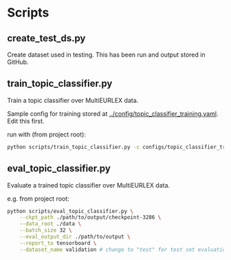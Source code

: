 # Scripts

## create_test_ds.py

Create dataset used in testing. This has been run and output stored in GitHub.

## train_topic_classifier.py

Train a topic classifier over MultiEURLEX data.

Sample config for training stored at [../config/topic_classifier_training.yaml](../config/topic_classifier_training.yml). Edit this first.

run with (from project root):
```bash
python scripts/train_topic_classifier.py -c configs/topic_classifier_training.yml
```

## eval_topic_classifier.py

Evaluate a trained topic classifier over MultiEURLEX data.

e.g. from project root:
```bash
python scripts/eval_topic_classifier.py \
    --ckpt_path ./path/to/output/checkpoint-3286 \
    --data_root ./data \
    --batch_size 32 \
    --eval_output_dir ./path/to/output \
    --report_to tensorboard \
    --dataset_name validation # change to "test" for test set evaluation
```
